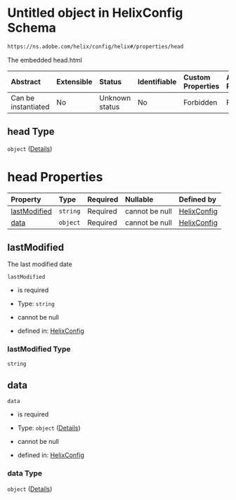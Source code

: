 # Untitled object in HelixConfig Schema

```txt
https://ns.adobe.com/helix/config/helix#/properties/head
```

The embedded head.html

| Abstract            | Extensible | Status         | Identifiable | Custom Properties | Additional Properties | Access Restrictions | Defined In                                                                    |
| :------------------ | :--------- | :------------- | :----------- | :---------------- | :-------------------- | :------------------ | :---------------------------------------------------------------------------- |
| Can be instantiated | No         | Unknown status | No           | Forbidden         | Forbidden             | none                | [helix-config.schema.json\*](helix-config.schema.json "open original schema") |

## head Type

`object` ([Details](helix-config-properties-head.md))

# head Properties

| Property                      | Type     | Required | Nullable       | Defined by                                                                                                                                                |
| :---------------------------- | :------- | :------- | :------------- | :-------------------------------------------------------------------------------------------------------------------------------------------------------- |
| [lastModified](#lastmodified) | `string` | Required | cannot be null | [HelixConfig](helix-config-properties-head-properties-lastmodified.md "https://ns.adobe.com/helix/config/helix#/properties/head/properties/lastModified") |
| [data](#data)                 | `object` | Required | cannot be null | [HelixConfig](helix-config-properties-head-properties-data.md "https://ns.adobe.com/helix/config/helix#/properties/head/properties/data")                 |

## lastModified

The last modified date

`lastModified`

*   is required

*   Type: `string`

*   cannot be null

*   defined in: [HelixConfig](helix-config-properties-head-properties-lastmodified.md "https://ns.adobe.com/helix/config/helix#/properties/head/properties/lastModified")

### lastModified Type

`string`

## data



`data`

*   is required

*   Type: `object` ([Details](helix-config-properties-head-properties-data.md))

*   cannot be null

*   defined in: [HelixConfig](helix-config-properties-head-properties-data.md "https://ns.adobe.com/helix/config/helix#/properties/head/properties/data")

### data Type

`object` ([Details](helix-config-properties-head-properties-data.md))
